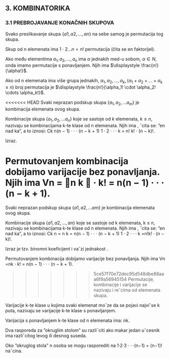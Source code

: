 ## 3. KOMBINATORIKA

### 3.1 PREBROJAVANJE KONAČNIH SKUPOVA

Svako preslikavanje skupa $\{a1, a2,  \dots , an\}$ na sebe samog je permutacija tog skupa.

Skup od n elemenata ima $1\cdot2\dots n = n!$ permutacija (čita se en faktorijel).

Ako među elementima $a_1, a_2, \dots, a_n$ ima $\alpha$ jednakih med-u sobom, $\alpha \in N$, onda imamo permutacije s ponavljanjem. Njih ima $\displaystyle \frac{n!}{\alpha!}$.

Ako od n elemenata ima više grupa jednakih, $α_1, α_2,\dots, α_k, (α_1 + α_2 + \dots + α_k \le n)$ broj permutacija je   $\displaystyle \frac{n!}{\alpha_1! \cdot \alpha_2! \cdots  \alpha_k!}$.

<<<<<<< HEAD
Svaki neprazan podskup skupa $\{a_1, a_2, \dots a_m\}$ je kombinacija elemenata ovog skupa.

Kombinacije skupa $\{a_1, a_2, \dots a_n\}$ koje se sastoje od $k$ elemenata, $k \le n$,
nazivaju se kombinacijama k-te klase od n elemenata. Njih ima , ˇcita se: ”en
nad ka”, a to iznosi: Ck n(n − 1) · · · (n − k + 1) 1 · 2 · · · k = n! k! · (n − k)!.

Izraz.

Permutovanjem kombinacija dobijamo varijacije bez ponavljanja. Njih ima
Vn =
n
k

· k! = n(n − 1) · · · (n − k + 1).
=======


Svaki neprazan podskup skupa $\{a1, a2, . . .am\}$ je kombinacija elemenata ovog
skupa.

Kombinacije skupa $\{a1, a2, . . . , an\}$ koje se sastoje od k elemenata, k ≤ n, nazivaju se kombinacijama k-te klase od n elemenata. Njih ima
, ˇcita se: ”en
nad ka”, a to iznosi: Ck
n = n k = n(n − 1) · · · (n − k + 1) 1 · 2 · · · k
=n!k! · (n − k)!.


Izraz je tzv. binomni koeficijent i vaˇzi jednakost
  .

Permutovanjem kombinacija dobijamo varijacije bez ponavljanja. Njih ima Vn =nk · k! = n(n − 1) · · · (n − k + 1).

>>>>>>> 5ce57f70e72dec95d548dbe88aaa6f9a56945154
Permutacije, kombinacije i varijacije se nazivaju i reˇcima od elemenata skupa.

Varijacije k-te klase u kojima svaki elemenat moˇze da se pojavi najviˇse k puta,
nazivaju se varijacije k-te klase s ponavljanjem. 

Varijacija s ponavljanjem k-te klase
od n elemenata ima: nk.

Dva rasporeda za ”okruglim stolom” su razliˇciti ako makar jedan uˇcesnik ima
razliˇcitog levog ili desnog suseda.

Oko ”okruglog stola” n osoba se mogu rasporediti na 1·2·3 · · ·(n−1) = (n−1)!
naˇcina.